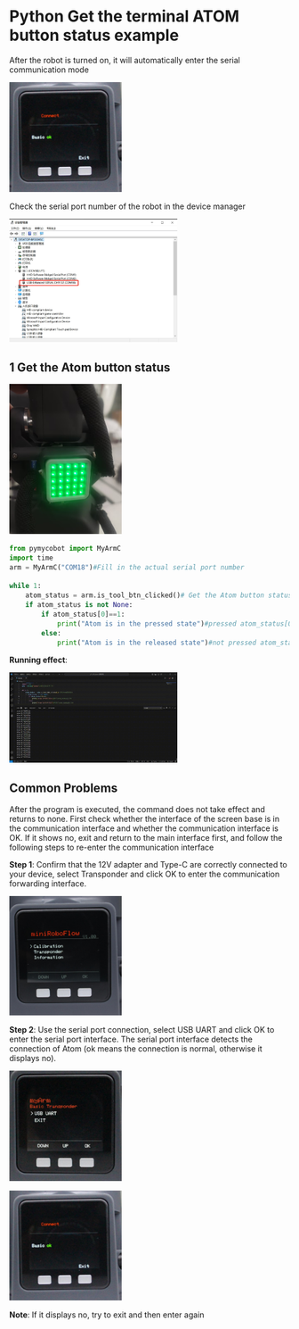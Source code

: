 # Python Get the terminal ATOM button status example

After the robot is turned on, it will automatically enter the serial communication mode

<img src="./img/2.jpg" alt="" width="40%" height="40%">

Check the serial port number of the robot in the device manager

<img src="./img/3.jpg" alt="" width="60%" height="40%">

## 1 Get the Atom button status

<img src="./img/6.jpg" alt="" width="40%" height="20%">

```python
from pymycobot import MyArmC
import time
arm = MyArmC("COM18")#Fill in the actual serial port number

while 1:
    atom_status = arm.is_tool_btn_clicked()# Get the Atom button status
    if atom_status is not None:
        if atom_status[0]==1:
            print("Atom is in the pressed state")#pressed atom_status[0] is 1
        else:
            print("Atom is in the released state")#not pressed atom_status[0] is 0
```
**Running effect**:

<img src="./img/4.gif" alt="" width="60%" height="40%">

## Common Problems
After the program is executed, the command does not take effect and returns to none. First check whether the interface of the screen base is in the communication interface and whether the communication interface is OK. If it shows no, exit and return to the main interface first, and follow the following steps to re-enter the communication interface

**Step 1**: Confirm that the 12V adapter and Type-C are correctly connected to your device, select Transponder and click OK to enter the communication forwarding interface.

<img src="./img/0.jpg" alt="" width="40%" height="40%">

**Step 2**: Use the serial port connection, select USB UART and click OK to enter the serial port interface. The serial port interface detects the connection of Atom (ok means the connection is normal, otherwise it displays no).

<img src="./img/1.jpg" alt="" width="40%" height="40%">

<p>

<img src="./img/2.jpg" alt="" width="40%" height="40%">

**Note**: If it displays no, try to exit and then enter again